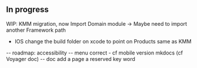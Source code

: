 ## In progress
  
WIP: KMM migration, now Import Domain module -> Maybe need to import another Framework path

- IOS change the build folder on xcode to point on Products same as KMM


-- roadmap: accessibility
-- menu correct - cf mobile version mkdocs (cf Voyager doc)
-- doc add a page a reserved key word